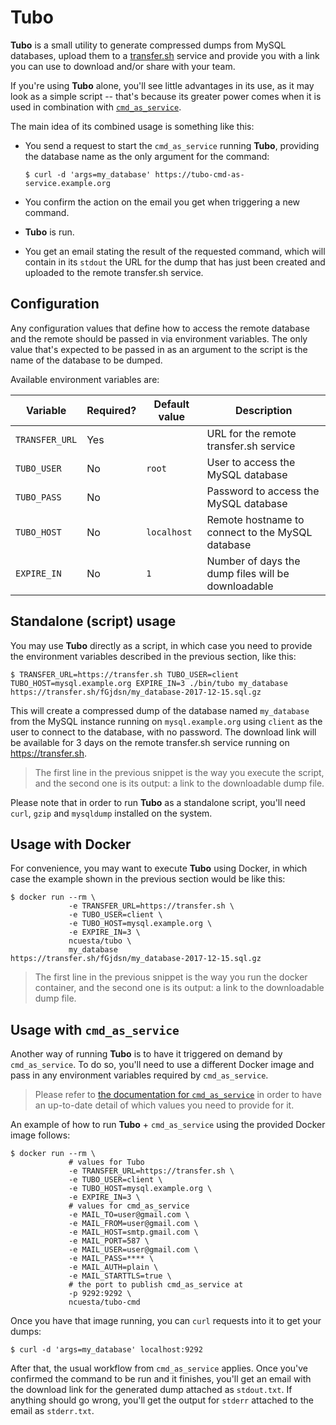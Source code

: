 # Tubo

**Tubo** is a small utility to generate compressed dumps from MySQL databases, upload them to a
[transfer.sh](https://transfer.sh) service and provide you with a link you can use to download and/or
share with your team.

If you're using **Tubo** alone, you'll see little advantages in its use, as it may look as a simple
script -- that's because its greater power comes when it is used in combination with
[`cmd_as_service`](https://github.com/chrodriguez/cmd_as_service).

The main idea of its combined usage is something like this:

* You send a request to start the `cmd_as_service` running **Tubo**, providing the database name as the only argument
  for the command:

  ```console
  $ curl -d 'args=my_database' https://tubo-cmd-as-service.example.org
  ```

* You confirm the action on the email you get when triggering a new command.
* **Tubo** is run.
* You get an email stating the result of the requested command, which will contain in its `stdout` the URL for the dump
  that has just been created and uploaded to the remote transfer.sh service.

## Configuration

Any configuration values that define how to access the remote database and the remote should be passed in via
environment variables. The only value that's expected to be passed in as an argument to the script is the name of the
database to be dumped.

Available environment variables are:

| Variable       | Required? | Default value | Description                                        |
| -------------- | --------- | ------------- | -------------------------------------------------- |
| `TRANSFER_URL` | Yes       |               | URL for the remote transfer.sh service             |
| `TUBO_USER`    | No        | `root`        | User to access the MySQL database                  |
| `TUBO_PASS`    | No        |               | Password to access the MySQL database              |
| `TUBO_HOST`    | No        | `localhost`   | Remote hostname to connect to the MySQL database   |
| `EXPIRE_IN`    | No        | `1`           | Number of days the dump files will be downloadable |

## Standalone (script) usage

You may use **Tubo** directly as a script, in which case you need to provide the environment variables described in the
previous section, like this:

```console
$ TRANSFER_URL=https://transfer.sh TUBO_USER=client TUBO_HOST=mysql.example.org EXPIRE_IN=3 ./bin/tubo my_database
https://transfer.sh/fGjdsn/my_database-2017-12-15.sql.gz
```

This will create a compressed dump of the database named `my_database` from the MySQL instance running on
`mysql.example.org` using `client` as the user to connect to the database, with no password. The download link will be
available for 3 days on the remote transfer.sh service running on https://transfer.sh.

> The first line in the previous snippet is the way you execute the script, and the second one is its output: a link to
  the downloadable dump file.

Please note that in order to run **Tubo** as a standalone script, you'll need `curl`, `gzip` and `mysqldump` installed
on the system.

## Usage with Docker

For convenience, you may want to execute **Tubo** using Docker, in which case the example shown in the previous section
would be like this:

```console
$ docker run --rm \
             -e TRANSFER_URL=https://transfer.sh \
             -e TUBO_USER=client \
             -e TUBO_HOST=mysql.example.org \
             -e EXPIRE_IN=3 \
             ncuesta/tubo \
             my_database
https://transfer.sh/fGjdsn/my_database-2017-12-15.sql.gz
```

> The first line in the previous snippet is the way you run the docker container, and the second one is its output: a
  link to the downloadable dump file.

## Usage with `cmd_as_service`

Another way of running **Tubo** is to have it triggered on demand by `cmd_as_service`. To do so, you'll need to use a
different Docker image and pass in any environment variables required by `cmd_as_service`.

> Please refer to [the documentation for `cmd_as_service`](https://github.com/chrodriguez/cmd_as_service) in order to
  have an up-to-date detail of which values you need to provide for it.

An example of how to run **Tubo** + `cmd_as_service` using the provided Docker image follows:

```console
$ docker run --rm \
             # values for Tubo
             -e TRANSFER_URL=https://transfer.sh \
             -e TUBO_USER=client \
             -e TUBO_HOST=mysql.example.org \
             -e EXPIRE_IN=3 \
             # values for cmd_as_service
             -e MAIL_TO=user@gmail.com \
             -e MAIL_FROM=user@gmail.com \
             -e MAIL_HOST=smtp.gmail.com \
             -e MAIL_PORT=587 \
             -e MAIL_USER=user@gmail.com \
             -e MAIL_PASS=**** \
             -e MAIL_AUTH=plain \
             -e MAIL_STARTTLS=true \
             # the port to publish cmd_as_service at
             -p 9292:9292 \
             ncuesta/tubo-cmd
```

Once you have that image running, you can `curl` requests into it to get your dumps:

```console
$ curl -d 'args=my_database' localhost:9292
```

After that, the usual workflow from `cmd_as_service` applies. Once you've confirmed the command to be run and it
finishes, you'll get an email with the download link for the generated dump attached as `stdout.txt`. If anything should
go wrong, you'll get the output for `stderr` attached to the email as `stderr.txt`.

